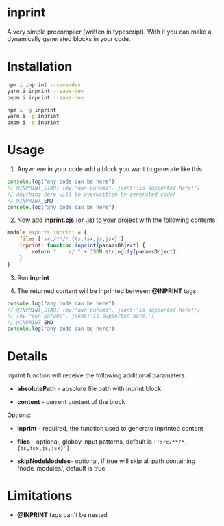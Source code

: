 # inprint

A very simple precompiler (written in typescript). With it you can make a dynamically generated blocks in your code.

# Installation

```bash
npm i inprint --save-dev
yarn i inprint --save-dev
pnpm i inprint --save-dev

npm i -g inprint
yarn i -g inprint
pnpm i -g inprint
```

# Usage

1. Anywhere in your code add a block you want to generate like this

```javascript
console.log("any code can be here");
// @INPRINT_START {my:"own params", json5:'is supported here!'}
// Anything here will be overwritten by generated code!
// @INPRINT_END
console.log("any code can be here");
```

2. Now add **inprint.cjs** (or **.js**) to your project with the following contents:

```javascript
module.exports.inprint = {
    files:['src/**/*.{ts,tsx,js,jsx}'],
    inprint: function inprint(paramsObject) {
        return "    // " + JSON.stringify(paramsObject);
    }
}
```

3. Run **inprint**

4. The returned content will be inprinted between **@INPRINT** tags:

```javascript
console.log("any code can be here");
// @INPRINT_START {my:"own params", json5:'is supported here!'}
// {my:"own params", json5:'is supported here!'}
// @INPRINT_END
console.log("any code can be here");
```

# Details

inprint function will receive the following additional paramaters:

- **absolutePath** - absolute file path with inprint block

- **content** - current content of the block 

Options:

- **inprint** - required, the function used to generate inprinted content

- **files** - optional, globby input patterns, default is `['src/**/*.{ts,tsx,js,jsx}']`

- **skipNodeModules**- optional, if true will skip all path containing /node_modules/, default is true

# Limitations

- **@INPRINT** tags can't be nested
